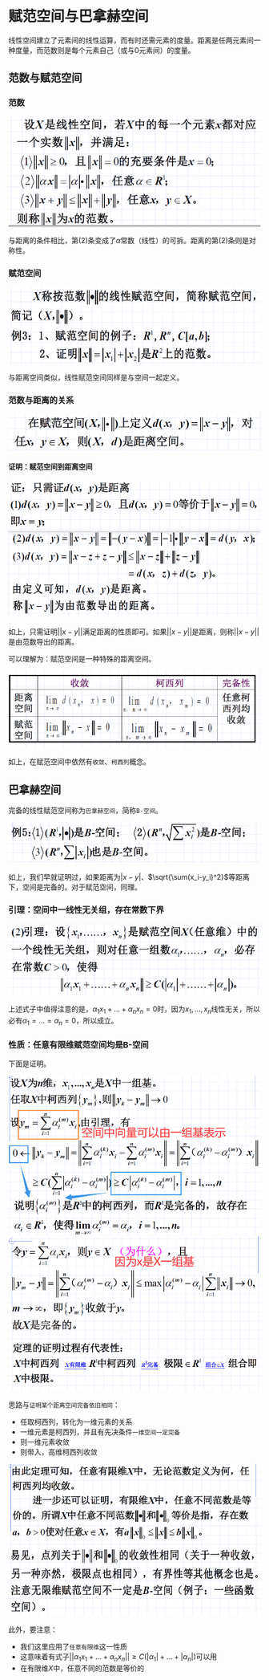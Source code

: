 # 赋范空间与巴拿赫空间
线性空间建立了元素间的线性运算，而有时还需元素的度量。距离是任两元素间一种度量，而范数则是每个元素自己（或与0元素间）的度量。

## 范数与赋范空间
### 范数
![](../images/020301.png)

与距离的条件相比，第(2)条变成了$\alpha$常数（线性）的可拆。距离的第(2)条则是对称性。

### 赋范空间
![](../images/020302.png)

与距离空间类似，线性赋范空间同样是与空间一起定义。

### 范数与距离的关系
![](../images/020303.png)

#### 证明：赋范空间到距离空间
![](../images/020304.png)

如上，只需证明$||x-y||$满足距离的性质即可。如果$||x-y||$是距离，则称$||x-y||$是由范数导出的距离。

可以理解为：赋范空间是一种特殊的距离空间。

![](../images/020305.png)

如上，在赋范空间中依然有`收敛`、`柯西列`概念。

## 巴拿赫空间
完备的线性赋范空间称为`巴拿赫空间`，简称`B-空间`。

![](../images/020306.png)

如上，我们早就证明过，如果距离为$|x-y|$、$\sqrt{\sum(x_i-y_i)^2}$等距离下，空间是完备的。对于赋范空间，同理。

### 引理：空间中一线性无关组，存在常数下界
![](../images/020307.png)

上述式子中值得注意的是，$\alpha_1 x_1 + ... + \alpha_n x_n = 0$时，因为$x_1,...,x_n$线性无关，所以必有$\alpha_1=...=\alpha_n=0$，所以成立。

### 性质：任意有限维赋范空间均是B-空间
下面是证明。

![](../images/020308.png)
![](../images/020309.png)

思路与`证明某个距离空间完备依旧相同`：
- 任取柯西列，转化为一维元素的关系
- 一维元素是柯西列，并且有先决条件`一维空间一定完备`
- 则一维元素收敛
- 则带入，高维柯西列收敛

![](../images/020310.png)

此外，要注意：
- 我们这里应用了`任意有限维`这一性质
- 这意味着有式子$||\alpha_1 x_1 + ... + \alpha_n x_n|| \ge C(|\alpha_1| + ... + |\alpha_n|)$可以用
- 在有限维$X$中，任意不同的范数是等价的
